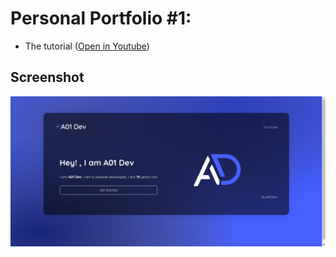 # Personal Portfolio #1:

- The tutorial ([Open in Youtube](https://youtu.be/Nk0kiq-hss0))

## Screenshot
![screenshot](assets/img/screenshot.png)